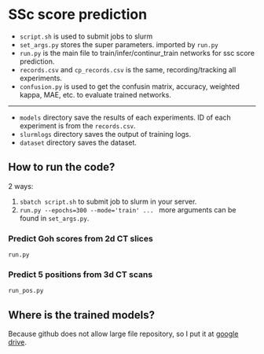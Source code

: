 # SSc score prediction

* `script.sh` is used to submit jobs to slurm
* `set_args.py` stores the super parameters. imported by `run.py`
* `run.py` is the main file to train/infer/continur_train networks for ssc score prediction.
* `records.csv` and `cp_records.csv` is the same, recording/tracking all experiments.
* `confusion.py` is used to get the confusin matrix, accuracy, weighted kappa, MAE, etc. to evaluate trained networks.
------
* `models` directory save the results of each experiments. ID of each experiment is from the `records.csv`.
* `slurmlogs` directory saves the output of training logs.
* `dataset` directory saves the dataset.

## How to run the code?
2 ways:
1. `sbatch script.sh` to submit job to slurm in your server.
2. `run.py --epochs=300 --mode='train' ... ` more arguments can be found in `set_args.py`.

### Predict Goh scores from 2d CT slices
`run.py`

### Predict 5 positions from 3d CT scans
`run_pos.py`
## Where is the trained models? 
Because github does not allow large file repository, so I put it at [google drive](https://drive.google.com/drive/folders/1ZqxFKgQNO5t1Ccb6CqIXSpM6hEzkffQF?usp=drive_link).
